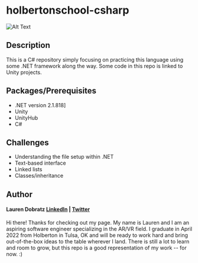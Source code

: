 # holbertonschool-csharp

![Alt Text](https://user-images.githubusercontent.com/61027706/152462012-915443e8-98da-4bef-8eb4-a8eaca5cdf93.png)

## Description
This is a C# repository simply focusing on practicing this language using some .NET framework along the way. Some code in this repo is linked to Unity projects.

## Packages/Prerequisites
* .NET version 2.1.818]
* Unity
* UnityHub
* C#

## Challenges
* Understanding the file setup within .NET
* Text-based interface
* Linked lists
* Classes/inheritance

## Author
#### Lauren Dobratz <a href="https://www.linkedin.com/in/lauren-dobratz/">LinkedIn</a> | <a href="https://twitter.com/DobratzLauren">Twitter</a>
Hi there! Thanks for checking out my page. My name is Lauren and I am an aspiring software engineer specializing in the AR/VR field. I graduate in April 2022 from Holberton in Tulsa, OK and will be ready to work hard and bring out-of-the-box ideas to the table wherever I land. There is still a lot to learn and room to grow, but this repo is a good representation of my work -- for now. :)

